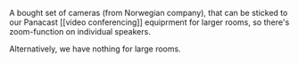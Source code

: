 A bought set of cameras (from Norwegian company), that can be sticked to our Panacast [[video conferencing]] equiprment for larger rooms, so there's zoom-function on individual speakers.

Alternatively, we have nothing for large rooms.